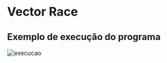 # Vector Race

## Exemplo de execução do programa
![execucao](https://user-images.githubusercontent.com/70901488/205396287-bb8b9a63-6b72-47e9-a33f-fc971e1ddbd7.png)
